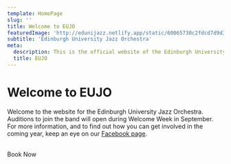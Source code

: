 ```yaml
---
template: HomePage
slug: ''
title: Welcome to EUJO
featuredImage: 'http://edunijazz.netlify.app/static/60065730c2fdcd7d9d3d499cc741745f/a296c/home.jpg'
subtitle: 'Edinburgh University Jazz Orchestra'
meta:
  description: This is the official website of the Edinburgh University Jazz Orchestra. We are a 17-piece big band consisting of some of the finest jazz musicians studying at the University of Edinburgh. We perform throughout the academic year, at venues such as The Jazz Bar on Chambers Street, The Balmoral, The Pleasance Cabaret Bar. and Potterrow. Each year we have our sell-out flagship event, Jazz Club Time Machine! We take bookings for society, charity and private events – our gigs are always packed full of people, energy, and of course great music!
  title: EUJO
---
```


# Welcome to EUJO

Welcome to the website for the Edinburgh University Jazz Orchestra. Auditions to join the band will open during Welcome Week in September. For more information, and to find out how you can get involved in the coming year, keep an eye on our [Facebook page](https://www.facebook.com/edunijazz/).

</br>

<div class="re-center">
  <div class="Button">Book Now</div>
</div>